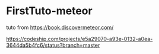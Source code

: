 FirstTuto-meteor
================

tuto from https://book.discovermeteor.com/


https://codeship.com/projects/e5a29070-a93e-0132-a0ea-3644da5b4fc6/status?branch=master
